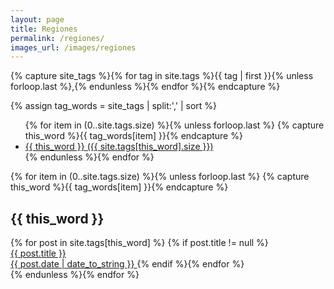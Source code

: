 ```yaml
---
layout: page
title: Regiones
permalink: /regiones/
images_url: /images/regiones
---
```

<!-- Get the tag name for every tag on the site and set them
to the `site_tags` variable. -->
{% capture site_tags %}{% for tag in site.tags %}{{ tag | first }}{% unless forloop.last %},{% endunless %}{% endfor %}{% endcapture %}

<!-- `tag_words` is a sorted array of the tag names. -->
{% assign tag_words = site_tags | split:',' | sort %}

<!-- List of all tags -->
<ul class="tags">
  {% for item in (0..site.tags.size) %}{% unless forloop.last %}
    {% capture this_word %}{{ tag_words[item] }}{% endcapture %}
    <li>
      <a href="#{{ this_word | cgi_escape }}" class="tag">{{ this_word }}
        <span>({{ site.tags[this_word].size }})</span>
      </a>
    </li>
  {% endunless %}{% endfor %}
</ul>

<!-- Posts by Tag -->
<div>
  {% for item in (0..site.tags.size) %}{% unless forloop.last %}
    {% capture this_word %}{{ tag_words[item] }}{% endcapture %}
    <h2 id="{{ this_word | cgi_escape }}">{{ this_word }}</h2>
     <div class="tag_container">
      {% for post in site.tags[this_word] %}
          {% if post.title != null %} 
          <a class="tag_post" href="{{ post.url }}">
            <div class="post-thumbnail">
              <amp-img  src="{{post.image}}" 
                        layout="responsive"
                        alt="{{post.thumbnail_alt}}" 
                        height="370" 
                        width="700"/>
            </div>
            <div>
              {{ post.title }}
            </div>
            <span>
            {{ post.date | date_to_string }}
          </span>
          </a>   
      {% endif %}{% endfor %}
    </div>
  {% endunless %}{% endfor %}
</div>